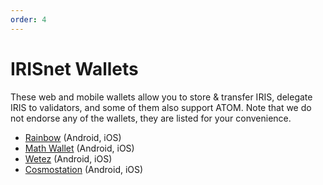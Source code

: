 ```yaml
---
order: 4
---
```


# IRISnet Wallets

These web and mobile wallets allow you to store & transfer IRIS, delegate IRIS to validators, and some of them also support ATOM. Note that we do not endorse any of the wallets, they are listed for your convenience.

- [Rainbow](https://www.rainbow.one/) (Android, iOS)
- [Math Wallet](http://www.mathwallet.org/en/) (Android, iOS)
- [Wetez](https://www.wetez.io/pc/homepage) (Android, iOS)
- [Cosmostation](https://www.cosmostation.io/) (Android, iOS)